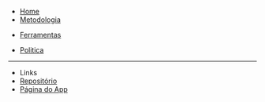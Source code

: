 <!-- docs/_sidebar.md -->

* [Home](/README)
* [Metodologia](/pages/Methodology/Methodology)
<!-- * [Pré-Rastreabilidade]() -->
* [Ferramentas](/pages/teamTools/teamTools)
<!-- * [Elicitação]() -->
* [Politica](/pages/policy/policy)

---

* Links
* [Repositório](https://github.com/Requisitos-de-Software/2020.1-Mia-Ajuda)
* [Página do App](https://miaajuda.netlify.app/)
